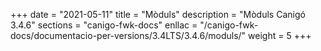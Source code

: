 +++
date        = "2021-05-11"
title       = "Mòduls"
description = "Mòduls Canigó 3.4.6"
sections    = "canigo-fwk-docs"
enllac		= "/canigo-fwk-docs/documentacio-per-versions/3.4LTS/3.4.6/moduls/"
weight      = 5
+++
